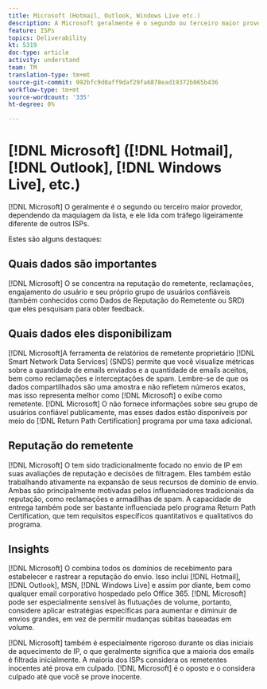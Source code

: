 ```yaml
---
title: Microsoft (Hotmail, Outlook, Windows Live etc.)
description: A Microsoft geralmente é o segundo ou terceiro maior provedor, dependendo da maquiagem da lista, e eles lidam com tráfego um pouco diferente de outros ISPs.
feature: ISPs
topics: Deliverability
kt: 5319
doc-type: article
activity: understand
team: TM
translation-type: tm+mt
source-git-commit: 992bfc9d0aff9daf29fa6878ead19372b065b436
workflow-type: tm+mt
source-wordcount: '335'
ht-degree: 0%

---
```



# [!DNL Microsoft] ([!DNL Hotmail], [!DNL Outlook], [!DNL Windows Live], etc.)

[!DNL Microsoft] O geralmente é o segundo ou terceiro maior provedor, dependendo da maquiagem da lista, e ele lida com tráfego ligeiramente diferente de outros ISPs.

Estes são alguns destaques:

## Quais dados são importantes

[!DNL Microsoft] O se concentra na reputação do remetente, reclamações, engajamento do usuário e seu próprio grupo de usuários confiáveis (também conhecidos como Dados de Reputação do Remetente ou SRD) que eles pesquisam para obter feedback.

## Quais dados eles disponibilizam

[!DNL Microsoft]A ferramenta de relatórios de remetente proprietário  [!DNL Smart Network Data Services] (SNDS) permite que você visualize métricas sobre a quantidade de emails enviados e a quantidade de emails aceitos, bem como reclamações e interceptações de spam. Lembre-se de que os dados compartilhados são uma amostra e não refletem números exatos, mas isso representa melhor como [!DNL Microsoft] o exibe como remetente. [!DNL Microsoft] O não fornece informações sobre seu grupo de usuários confiável publicamente, mas esses dados estão disponíveis por meio do  [!DNL Return Path Certification] programa por uma taxa adicional.

## Reputação do remetente

[!DNL Microsoft] O tem sido tradicionalmente focado no envio de IP em suas avaliações de reputação e decisões de filtragem. Eles também estão trabalhando ativamente na expansão de seus recursos de domínio de envio. Ambas são principalmente motivadas pelos influenciadores tradicionais da reputação, como reclamações e armadilhas de spam. A capacidade de entrega também pode ser bastante influenciada pelo programa Return Path Certification, que tem requisitos específicos quantitativos e qualitativos do programa.

## Insights

[!DNL Microsoft] O combina todos os domínios de recebimento para estabelecer e rastrear a reputação do envio. Isso inclui [!DNL Hotmail], [!DNL Outlook], MSN, [!DNL Windows Live] e assim por diante, bem como qualquer email corporativo hospedado pelo Office 365. [!DNL Microsoft] pode ser especialmente sensível às flutuações de volume, portanto, considere aplicar estratégias específicas para aumentar e diminuir de envios grandes, em vez de permitir mudanças súbitas baseadas em volume.

[!DNL Microsoft] também é especialmente rigoroso durante os dias iniciais de aquecimento de IP, o que geralmente significa que a maioria dos emails é filtrada inicialmente. A maioria dos ISPs considera os remetentes inocentes até prova em culpado. [!DNL Microsoft] é o oposto e o considera culpado até que você se prove inocente.
